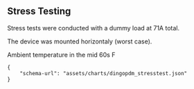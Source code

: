 ## Stress Testing

Stress tests were conducted with a dummy load at 71A total.

The device was mounted horizontaly (worst case).

Ambient temperature in the mid 60s F

```vegalite 
{
    "schema-url": "assets/charts/dingopdm_stresstest.json"
}
```
